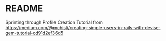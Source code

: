 # README

Sprinting through Profile Creation Tutorial from https://medium.com/@mchisti/creating-simple-users-in-rails-with-devise-gem-tutorial-cd91d2ef36d5
